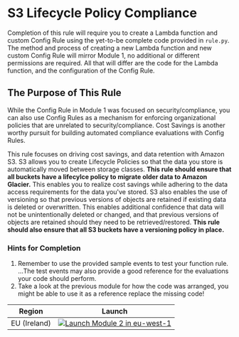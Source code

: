 # S3 Lifecycle Policy Compliance
Completion of this rule will require you to create a Lambda function and custom Config Rule using the yet-to-be complete code provided in `rule.py`.  The method and process of creating a new Lambda function and new custom Config Rule will mirror Module 1, no additional or different permissions are required.  All that will differ are the code for the Lambda function, and the configuration of the Config Rule.

## The Purpose of This Rule
While the Config Rule in Module 1 was focused on security/compliance, you can also use Config Rules as a mechanism for enforcing organizational policies that are unrelated to security/compliance.  Cost Savings is another worthy pursuit for building automated compliance evaluations with Config Rules.

This rule focuses on driving cost savings, and data retention with Amazon S3. S3 allows you to create Lifecycle Policies so that the data you store is automatically moved between storage classes. **This rule should ensure that all buckets have a lifecylce policy to migrate older data to Amazon Glacier.** This enables you to realize cost savings while adhering to the data access requirements for the data you've stored.  S3 also enables the use of versioning so that previous versions of objects are retained if existing data is deleted or overwritten.  This enables additional confidence that data will not be unintentionally deleted or changed, and that previous versions of objects are retained should they need to be retrieved/restored. **This rule should also ensure that all S3 buckets have a versioning policy in place.**

### Hints for Completion
1. Remember to use the provided sample events to test your function rule. ...The test events may also provide a good reference for the evaluations your code should perform.
2. Take a look at the previous module for how the code was arranged, you might be able to use it as a reference replace the missing code!

Region| Launch
------|-----
EU (Ireland) | [![Launch Module 2 in eu-west-1](http://docs.aws.amazon.com/AWSCloudFormation/latest/UserGuide/images/cloudformation-launch-stack-button.png)](https://console.aws.amazon.com/cloudformation/home?region=eu-west-1#/stacks/new?stackName=ConfigRules-Module-2-S3-Bucket-Lifecycle-and-Verisoning&templateURL=https://s3.amazonaws.com/config-rules-workshop-eu-west-1/module-2/template.yml)
